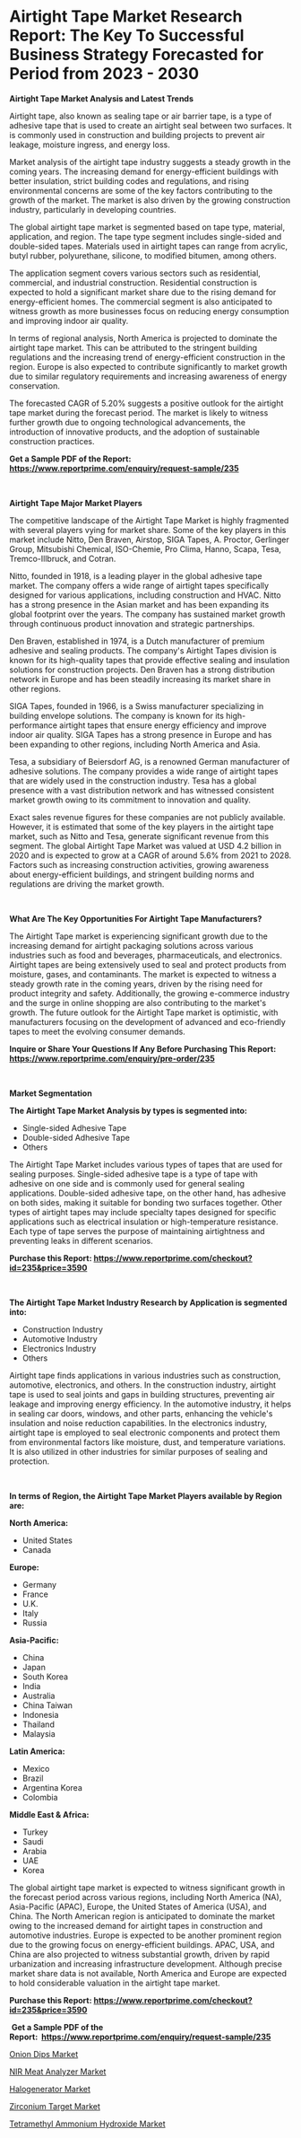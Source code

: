 <p><h1>Airtight Tape Market Research Report: The Key To Successful Business Strategy Forecasted for Period from 2023 - 2030</h1></p><p><strong>Airtight Tape Market Analysis and Latest Trends</strong></p>
<p><p>Airtight tape, also known as sealing tape or air barrier tape, is a type of adhesive tape that is used to create an airtight seal between two surfaces. It is commonly used in construction and building projects to prevent air leakage, moisture ingress, and energy loss.</p><p>Market analysis of the airtight tape industry suggests a steady growth in the coming years. The increasing demand for energy-efficient buildings with better insulation, strict building codes and regulations, and rising environmental concerns are some of the key factors contributing to the growth of the market. The market is also driven by the growing construction industry, particularly in developing countries.</p><p>The global airtight tape market is segmented based on tape type, material, application, and region. The tape type segment includes single-sided and double-sided tapes. Materials used in airtight tapes can range from acrylic, butyl rubber, polyurethane, silicone, to modified bitumen, among others.</p><p>The application segment covers various sectors such as residential, commercial, and industrial construction. Residential construction is expected to hold a significant market share due to the rising demand for energy-efficient homes. The commercial segment is also anticipated to witness growth as more businesses focus on reducing energy consumption and improving indoor air quality.</p><p>In terms of regional analysis, North America is projected to dominate the airtight tape market. This can be attributed to the stringent building regulations and the increasing trend of energy-efficient construction in the region. Europe is also expected to contribute significantly to market growth due to similar regulatory requirements and increasing awareness of energy conservation.</p><p>The forecasted CAGR of 5.20% suggests a positive outlook for the airtight tape market during the forecast period. The market is likely to witness further growth due to ongoing technological advancements, the introduction of innovative products, and the adoption of sustainable construction practices.</p></p>
<p><strong>Get a Sample PDF of the Report:&nbsp; <a href="https://www.reportprime.com/enquiry/request-sample/235">https://www.reportprime.com/enquiry/request-sample/235</a></strong></p>
<p>&nbsp;</p>
<p><strong>Airtight Tape Major Market Players</strong></p>
<p><p>The competitive landscape of the Airtight Tape Market is highly fragmented with several players vying for market share. Some of the key players in this market include Nitto, Den Braven, Airstop, SIGA Tapes, A. Proctor, Gerlinger Group, Mitsubishi Chemical, ISO-Chemie, Pro Clima, Hanno, Scapa, Tesa, Tremco-Illbruck, and Cotran.</p><p>Nitto, founded in 1918, is a leading player in the global adhesive tape market. The company offers a wide range of airtight tapes specifically designed for various applications, including construction and HVAC. Nitto has a strong presence in the Asian market and has been expanding its global footprint over the years. The company has sustained market growth through continuous product innovation and strategic partnerships.</p><p>Den Braven, established in 1974, is a Dutch manufacturer of premium adhesive and sealing products. The company's Airtight Tapes division is known for its high-quality tapes that provide effective sealing and insulation solutions for construction projects. Den Braven has a strong distribution network in Europe and has been steadily increasing its market share in other regions.</p><p>SIGA Tapes, founded in 1966, is a Swiss manufacturer specializing in building envelope solutions. The company is known for its high-performance airtight tapes that ensure energy efficiency and improve indoor air quality. SIGA Tapes has a strong presence in Europe and has been expanding to other regions, including North America and Asia.</p><p>Tesa, a subsidiary of Beiersdorf AG, is a renowned German manufacturer of adhesive solutions. The company provides a wide range of airtight tapes that are widely used in the construction industry. Tesa has a global presence with a vast distribution network and has witnessed consistent market growth owing to its commitment to innovation and quality.</p><p>Exact sales revenue figures for these companies are not publicly available. However, it is estimated that some of the key players in the airtight tape market, such as Nitto and Tesa, generate significant revenue from this segment. The global Airtight Tape Market was valued at USD 4.2 billion in 2020 and is expected to grow at a CAGR of around 5.6% from 2021 to 2028. Factors such as increasing construction activities, growing awareness about energy-efficient buildings, and stringent building norms and regulations are driving the market growth.</p></p>
<p>&nbsp;</p>
<p><strong>What Are The Key Opportunities For Airtight Tape Manufacturers?</strong></p>
<p><p>The Airtight Tape market is experiencing significant growth due to the increasing demand for airtight packaging solutions across various industries such as food and beverages, pharmaceuticals, and electronics. Airtight tapes are being extensively used to seal and protect products from moisture, gases, and contaminants. The market is expected to witness a steady growth rate in the coming years, driven by the rising need for product integrity and safety. Additionally, the growing e-commerce industry and the surge in online shopping are also contributing to the market's growth. The future outlook for the Airtight Tape market is optimistic, with manufacturers focusing on the development of advanced and eco-friendly tapes to meet the evolving consumer demands.</p></p>
<p><strong>Inquire or Share Your Questions If Any Before Purchasing This Report: <a href="https://www.reportprime.com/enquiry/pre-order/235">https://www.reportprime.com/enquiry/pre-order/235</a></strong></p>
<p>&nbsp;</p>
<p><strong>Market Segmentation</strong></p>
<p><strong>The Airtight Tape Market Analysis by types is segmented into:</strong></p>
<p><ul><li>Single-sided Adhesive Tape</li><li>Double-sided Adhesive Tape</li><li>Others</li></ul></p>
<p><p>The Airtight Tape Market includes various types of tapes that are used for sealing purposes. Single-sided adhesive tape is a type of tape with adhesive on one side and is commonly used for general sealing applications. Double-sided adhesive tape, on the other hand, has adhesive on both sides, making it suitable for bonding two surfaces together. Other types of airtight tapes may include specialty tapes designed for specific applications such as electrical insulation or high-temperature resistance. Each type of tape serves the purpose of maintaining airtightness and preventing leaks in different scenarios.</p></p>
<p><strong>Purchase this Report:&nbsp;<a href="https://www.reportprime.com/checkout?id=235&price=3590">https://www.reportprime.com/checkout?id=235&price=3590</a></strong></p>
<p>&nbsp;</p>
<p><strong>The Airtight Tape Market Industry Research by Application is segmented into:</strong></p>
<p><ul><li>Construction Industry</li><li>Automotive Industry</li><li>Electronics Industry</li><li>Others</li></ul></p>
<p><p>Airtight tape finds applications in various industries such as construction, automotive, electronics, and others. In the construction industry, airtight tape is used to seal joints and gaps in building structures, preventing air leakage and improving energy efficiency. In the automotive industry, it helps in sealing car doors, windows, and other parts, enhancing the vehicle's insulation and noise reduction capabilities. In the electronics industry, airtight tape is employed to seal electronic components and protect them from environmental factors like moisture, dust, and temperature variations. It is also utilized in other industries for similar purposes of sealing and protection.</p></p>
<p>&nbsp;</p>
<p><strong>In terms of Region, the Airtight Tape Market Players available by Region are:</strong></p>
<p>
    <p> <strong> North America: </strong>
        <ul>
            <li>United States</li>
            <li>Canada</li>
        </ul>
        </p> 
    <p> <strong> Europe: </strong>
        <ul>
            <li>Germany</li>
            <li>France</li>
            <li>U.K.</li>
            <li>Italy</li>
            <li>Russia</li>
        </ul>
        </p> 
    <p> <strong> Asia-Pacific: </strong>
        <ul>
            <li>China</li>
            <li>Japan</li>
            <li>South Korea</li>
            <li>India</li>
            <li>Australia</li>
            <li>China Taiwan</li>
            <li>Indonesia</li>
            <li>Thailand</li>
            <li>Malaysia</li>
        </ul>
        </p> 
    <p> <strong> Latin America: </strong>
        <ul>
            <li>Mexico</li>
            <li>Brazil</li>
            <li>Argentina Korea</li>
            <li>Colombia</li>
        </ul>
        </p> 
    <p> <strong> Middle East & Africa: </strong>
        <ul>
            <li>Turkey</li>
            <li>Saudi</li>
            <li>Arabia</li>
            <li>UAE</li>
            <li>Korea</li>
        </ul>
    </p>
    </p>
<p><p>The global airtight tape market is expected to witness significant growth in the forecast period across various regions, including North America (NA), Asia-Pacific (APAC), Europe, the United States of America (USA), and China. The North American region is anticipated to dominate the market owing to the increased demand for airtight tapes in construction and automotive industries. Europe is expected to be another prominent region due to the growing focus on energy-efficient buildings. APAC, USA, and China are also projected to witness substantial growth, driven by rapid urbanization and increasing infrastructure development. Although precise market share data is not available, North America and Europe are expected to hold considerable valuation in the airtight tape market.</p></p>
<p><strong>Purchase this Report: <a href="https://www.reportprime.com/checkout?id=235&price=3590">https://www.reportprime.com/checkout?id=235&price=3590</a></strong></p>
<p>&nbsp;<strong>Get a Sample PDF of the Report:&nbsp;&nbsp;<a href="https://www.reportprime.com/enquiry/request-sample/235">https://www.reportprime.com/enquiry/request-sample/235</a></strong></p>
<p><strong></strong></p>
<p><p><a href="https://medium.com/@royross51/onion-dips-market-analysis-its-cagr-market-segmentation-and-global-industry-overview-03bfe72688ca">Onion Dips Market</a></p><p><a href="https://medium.com/@adiroy75486/nir-meat-analyzer-nbsp-market-focuses-on-market-share-size-and-projected-forecast-till-2030-f88282889d3d">NIR Meat Analyzer Market</a></p><p><a href="https://medium.com/@timothychapman46/halogenerator-market-insight-market-trends-growth-forecasted-from-2023-to-2030-df5784a35839">Halogenerator Market</a></p><p><a href="https://github.com/FassouRP/Market-Research-Report-List-1/blob/main/zirconium-target-market.md">Zirconium Target Market</a></p><p><a href="https://github.com/ashepherd82/Market-Research-Report-List-1/blob/main/tetramethyl-ammonium-hydroxide-market.md">Tetramethyl Ammonium Hydroxide Market</a></p></p>